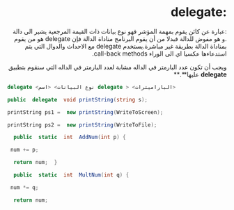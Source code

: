  
<div dir = "rtl">


# :delegate 



 :عبارة عن كائن يقوم بمهمة المؤشر  فهو نوع بيانات ذات القيمة المرجعية يشير الى دالة .و هو مفوض للدالة فبدلا من أن يقوم البرنامج مناداة الدالة فإن delegate هو من يقوم بمناداة الدالة بطريقة غير مباشرة.يستخدم delegate مع الاحداث والدوال التي يتم استدعاءها عكسيا اي الى الوراء call-back  methods.

ويجب أن تكون عدد البارمتر في الداله مشابة لعدد البارمتر في الداله التي سنقوم بتطبيق **delegate**  عليها**.**
</div>

```c#
delegate <نوع البيانات> <اسم delegate > <الباراميترات>

public  delegate  void printString(string s);

printString ps1 =  new printString(WriteToScreen);

printString ps2 =  new printString(WriteToFile);

  public  static  int  AddNum(int p) {

 num += p;

  return num;  }

  public  static  int  MultNum(int q) {

 num *= q;

  return num;
  ```


